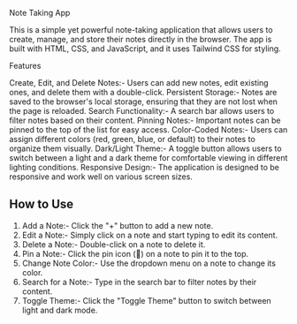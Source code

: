 Note Taking App

This is a simple yet powerful note-taking application that allows users to create, manage, and store their notes directly in the browser. The app is built with HTML, CSS, and JavaScript, and it uses Tailwind CSS for styling.

Features

Create, Edit, and Delete Notes:- Users can add new notes, edit existing ones, and delete them with a double-click.
Persistent Storage:- Notes are saved to the browser's local storage, ensuring that they are not lost when the page is reloaded.
Search Functionality:- A search bar allows users to filter notes based on their content.
Pinning Notes:- Important notes can be pinned to the top of the list for easy access.
Color-Coded Notes:- Users can assign different colors (red, green, blue, or default) to their notes to organize them visually.
Dark/Light Theme:- A toggle button allows users to switch between a light and a dark theme for comfortable viewing in different lighting conditions.
Responsive Design:- The application is designed to be responsive and work well on various screen sizes.

## How to Use

1.  Add a Note:- Click the "+" button to add a new note.
2.  Edit a Note:- Simply click on a note and start typing to edit its content.
3.  Delete a Note:- Double-click on a note to delete it.
4.  Pin a Note:- Click the pin icon (📍) on a note to pin it to the top.
5.  Change Note Color:- Use the dropdown menu on a note to change its color.
6.  Search for a Note:- Type in the search bar to filter notes by their content.
7.  Toggle Theme:- Click the "Toggle Theme" button to switch between light and dark mode.
